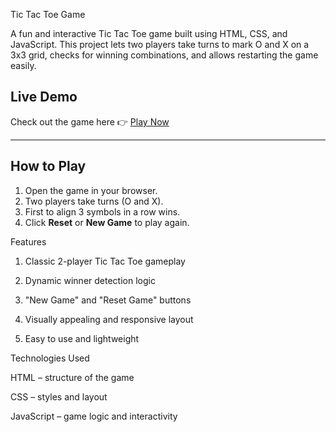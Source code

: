 Tic Tac Toe Game

A fun and interactive Tic Tac Toe game built using HTML, CSS, and JavaScript. This project lets two players take turns to mark O and X on a 3x3 grid, checks for winning combinations, and allows restarting the game easily.

## Live Demo

Check out the game here 👉 [Play Now](https://shubhigupta24.github.io/TIC-TAC-TOE/)

---

##  How to Play

1. Open the game in your browser.
2. Two players take turns (O and X).
3. First to align 3 symbols in a row wins.
4. Click **Reset** or **New Game** to play again.

Features

1. Classic 2-player Tic Tac Toe gameplay

2. Dynamic winner detection logic

3. "New Game" and "Reset Game" buttons

4. Visually appealing and responsive layout

5. Easy to use and lightweight

Technologies Used

HTML – structure of the game

CSS – styles and layout

JavaScript – game logic and interactivity

